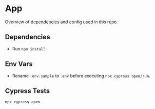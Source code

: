 # App

Overview of dependencies and config used in this repo.

## Dependencies

- Run `npm install`

## Env Vars

- Rename `.env.sample` to `.env` before executing `npx cypress open/run`.

## Cypress Tests

`npx cypress open`
